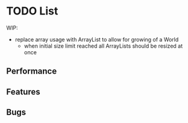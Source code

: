 # TODO List

WIP:
* replace array usage with ArrayList to allow for growing of a World
    * when initial size limit reached all ArrayLists should be resized at once


## Performance


## Features

## Bugs

